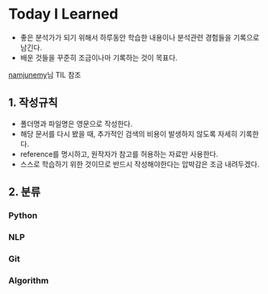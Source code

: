 # Today I Learned
- 좋은 분석가가 되기 위해서 하루동안 학습한 내용이나 분석관련 경험들을 기록으로 남긴다.
- 배운 것들을 꾸준히 조금이나마 기록하는 것이 목표다.

[namjunemy](https://github.com/namjunemy/TIL)님 TIL 참조

## 1. 작성규칙
- 폴더명과 파일명은 영문으로 작성한다.
- 해당 문서를 다시 봤을 때, 추가적인 검색의 비용이 발생하지 않도록 자세히 기록한다.
- reference를 명시하고, 원작자가 참고를 허용하는 자료만 사용한다.
- 스스로 학습하기 위한 것이므로 반드시 작성해야한다는 압박감은 조금 내려두겠다.

## 2. 분류
### Python
### NLP
### Git
### Algorithm